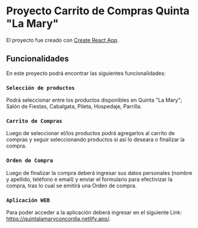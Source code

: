# Proyecto Carrito de Compras Quinta "La Mary"

El proyecto fue creado con [Create React App](https://github.com/facebook/create-react-app).

## Funcionalidades

En este proyecto podrá encontrar las siguientes funcionalidades:

### `Selección de productos`

Podrá seleccionar entre los productos disponibles en Quinta "La Mary"; Salón de Fiestas, Cabalgata, Pileta, Hospedaje, Parrilla.


### `Carrito de Compras`

Luego de seleccionar el/los productos podrá agregarlos al carrito de compras y seguir seleccionando productos si así lo deseara o finalizar la compra.

### `Orden de Compra`

Luego de finalizar la compra deberá ingresar sus datos personales (nombre y apellido, teléfono e email) y enviar el formulario para efectivizar la compra, tras lo cual se emitirá una Orden de compra.

### `Aplicación WEB`

Para poder acceder a la aplicación deberá ingresar en el siguiente Link: https://quintalamaryconcordia.netlify.app/.
